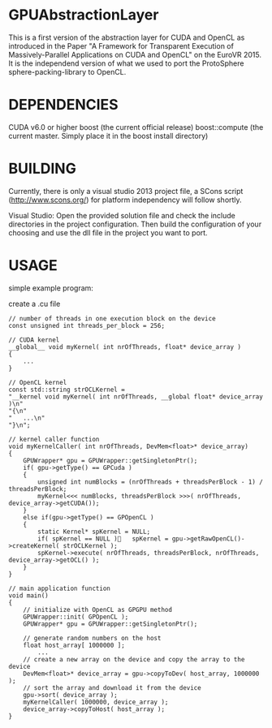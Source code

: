 # GPUAbstractionLayer

This is a first version of the abstraction layer for CUDA and OpenCL as introduced in the Paper "A Framework for Transparent Execution of Massively-Parallel Applications on CUDA and OpenCL" on the EuroVR 2015.
It is the independend version of what we used to port the ProtoSphere sphere-packing-library to OpenCL.

# DEPENDENCIES
CUDA v6.0 or higher
boost (the current official release)
boost::compute (the current master. Simply place it in the boost install directory)

# BUILDING
Currently, there is only a visual studio 2013 project file, a SCons script (http://www.scons.org/) for platform independency will follow shortly.

Visual Studio:
Open the provided solution file and check the include directories in the project configuration. Then build the configuration of your choosing and use the dll file in the project you want to port.

# USAGE
simple example program:

create a .cu file

```
// number of threads in one execution block on the device
const unsigned int threads_per_block = 256;

// CUDA kernel
__global__ void myKernel( int nrOfThreads, float* device_array )
{
    ...
}

// OpenCL kernel
const std::string strOCLKernel = 
"__kernel void myKernel( int nrOfThreads, __global float* device_array )\n"
"{\n"
"   ...\n" 
"}\n";

// kernel caller function
void myKernelCaller( int nrOfThreads, DevMem<float>* device_array)
{
    GPUWrapper* gpu = GPUWrapper::getSingletonPtr();
    if( gpu->getType() == GPCuda )
    {
        unsigned int numBlocks = (nrOfThreads + threadsPerBlock - 1) / threadsPerBlock;
        myKernel<<< numBlocks, threadsPerBlock >>>( nrOfThreads, device_array->getCUDA());
    }
    else if(gpu->getType() == GPOpenCL )
    {
        static Kernel* spKernel = NULL;
        if( spKernel == NULL )	  spKernel = gpu->getRawOpenCL()->createKernel( strOCLKernel );
        spKernel->execute( nrOfThreads, threadsPerBlock, nrOfThreads, device_array->getOCL() );
    }
}

// main application function
void main()
{
    // initialize with OpenCL as GPGPU method
    GPUWrapper::init( GPOpenCL );
    GPUWrapper* gpu = GPUWrapper::getSingletonPtr();

    // generate random numbers on the host
    float host_array[ 1000000 ];
    	...
    // create a new array on the device and copy the array to the device
    DevMem<float>* device_array = gpu->copyToDev( host_array, 1000000 );
    // sort the array and download it from the device
    gpu->sort( device_array );
    myKernelCaller( 1000000, device_array );
    device_array->copyToHost( host_array );
}
```
